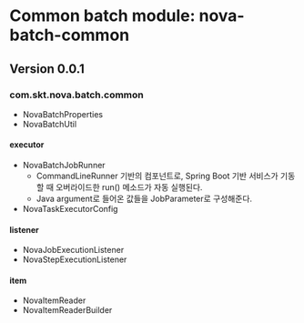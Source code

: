# Common batch module: nova-batch-common
## Version 0.0.1
### com.skt.nova.batch.common
- NovaBatchProperties
- NovaBatchUtil
#### executor
- NovaBatchJobRunner
    - CommandLineRunner 기반의 컴포넌트로, Spring Boot 기반 서비스가 기동할 때 오버라이드한 run() 메소드가 자동 실행된다.
    - Java argument로 들어온 값들을 JobParameter로 구성해준다.
- NovaTaskExecutorConfig
#### listener
- NovaJobExecutionListener
- NovaStepExecutionListener
#### item
- NovaItemReader
- NovaItemReaderBuilder